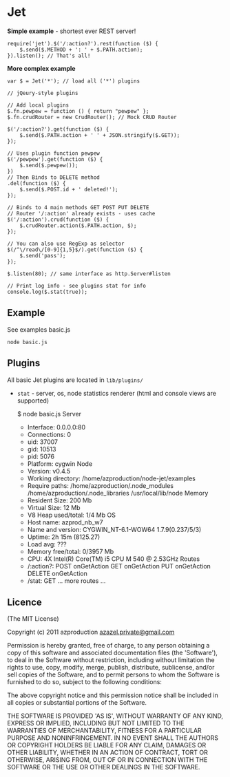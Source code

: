 Jet
===

__Simple example__ - shortest ever REST server!

    require('jet').$('/:action?').rest(function ($) {
        $.send($.METHOD + ': ' + $.PATH.action);
    }).listen(); // That's all!

__More complex example__

    var $ = Jet('*'); // load all ('*') plugins
    
    // jQeury-style plugins

    // Add local plugins
    $.fn.pewpew = function () { return "pewpew" };
    $.fn.crudRouter = new CrudRouter(); // Mock CRUD Router

    $('/:action?').get(function ($) {
        $.send($.PATH.action + ' ' + JSON.stringify($.GET));
    });

    // Uses plugin function pewpew
    $('/pewpew').get(function ($) {
        $.send($.pewpew());
    })
    // Then Binds to DELETE method
    .del(function ($) {
        $.send($.POST.id + ' deleted!');
    });

    // Binds to 4 main methods GET POST PUT DELETE
    // Router '/:action' already exists - uses cache
    $('/:action').crud(function ($) {
        $.crudRouter.action($.PATH.action, $);
    });

    // You can also use RegExp as selector
    $(/^\/read\/[0-9]{1,5}$/).get(function ($) {
        $.send('pass');
    });

    $.listen(80); // same interface as http.Server#listen

    // Print log info - see plugins stat for info
    console.log($.stat(true));

Example
-------

See examples basic.js

`node basic.js`

Plugins
-------

All basic Jet plugins are located in `lib/plugins/`

 * `stat` - server, os, node statistics renderer (html and console views are supported)


    $ node basic.js
     Server
     - Interface:           0.0.0.0:80
     - Connections:         0
     - uid:                 37007
     - gid:                 10513
     - pid:                 5076
     - Platform:            cygwin
     Node
     - Version:             v0.4.5
     - Working directory:   /home/azproduction/node-jet/examples
     - Require paths:       /home/azproduction/.node_modules
                            /home/azproduction/.node_libraries
                            /usr/local/lib/node
     Memory
     - Resident Size:       200 Mb
     - Virtual Size:        12 Mb
     - V8 Heap used/total:  1/4 Mb
     OS
     - Host name:           azprod_nb_w7
     - Name and version:    CYGWIN_NT-6.1-WOW64 1.7.9(0.237/5/3)
     - Uptime:              2h 15m (8125.27)
     - Load avg:            ???
     - Memory free/total:   0/3957 Mb
     - CPU:                 4X Intel(R) Core(TM) i5 CPU M 540 @ 2.53GHz
     Routes
     - /:action?:           POST onGetAction
                            GET onGetAction
                            PUT onGetAction
                            DELETE onGetAction
     - /stat:               GET <anonymous>
             ... more routes ...

Licence
-------

(The MIT License)

Copyright (c) 2011 azproduction <azazel.private@gmail.com>

Permission is hereby granted, free of charge, to any person obtaining a copy of this software and associated documentation files (the 'Software'), to deal in the Software without restriction, including without limitation the rights to use, copy, modify, merge, publish, distribute, sublicense, and/or sell copies of the Software, and to permit persons to whom the Software is furnished to do so, subject to the following conditions:

The above copyright notice and this permission notice shall be included in all copies or substantial portions of the Software.

THE SOFTWARE IS PROVIDED 'AS IS', WITHOUT WARRANTY OF ANY KIND, EXPRESS OR IMPLIED, INCLUDING BUT NOT LIMITED TO THE WARRANTIES OF MERCHANTABILITY, FITNESS FOR A PARTICULAR PURPOSE AND NONINFRINGEMENT. IN NO EVENT SHALL THE AUTHORS OR COPYRIGHT HOLDERS BE LIABLE FOR ANY CLAIM, DAMAGES OR OTHER LIABILITY, WHETHER IN AN ACTION OF CONTRACT, TORT OR OTHERWISE, ARISING FROM, OUT OF OR IN CONNECTION WITH THE SOFTWARE OR THE USE OR OTHER DEALINGS IN THE SOFTWARE.